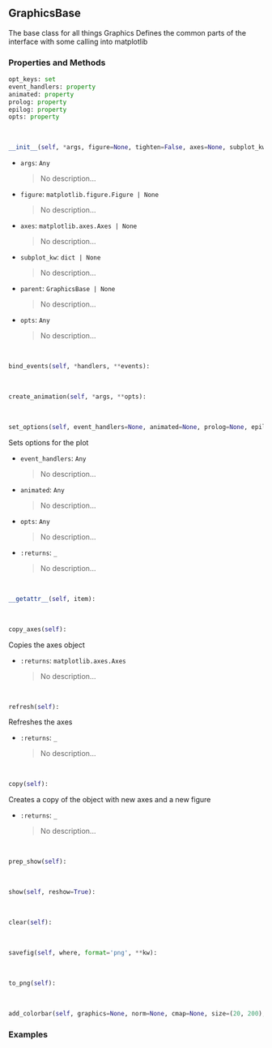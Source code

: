 ## <a id="McUtils.Plots.Graphics.GraphicsBase">GraphicsBase</a>
The base class for all things Graphics
    Defines the common parts of the interface with some calling into matplotlib

### Properties and Methods
```python
opt_keys: set
event_handlers: property
animated: property
prolog: property
epilog: property
opts: property
```
<a id="McUtils.Plots.Graphics.GraphicsBase.__init__">&nbsp;</a>
```python
__init__(self, *args, figure=None, tighten=False, axes=None, subplot_kw=None, parent=None, image_size=None, padding=None, aspect_ratio=None, non_interactive=None, mpl_backend=None, theme=None, prop_manager=<class 'McUtils.Plots.Properties.GraphicsPropertyManager'>, theme_manager=<class 'McUtils.Plots.Styling.ThemeManager'>, managed=None, **opts): 
```

- `args`: `Any`
    >No description...
- `figure`: `matplotlib.figure.Figure | None`
    >No description...
- `axes`: `matplotlib.axes.Axes | None`
    >No description...
- `subplot_kw`: `dict | None`
    >No description...
- `parent`: `GraphicsBase | None`
    >No description...
- `opts`: `Any`
    >No description...

<a id="McUtils.Plots.Graphics.GraphicsBase.bind_events">&nbsp;</a>
```python
bind_events(self, *handlers, **events): 
```

<a id="McUtils.Plots.Graphics.GraphicsBase.create_animation">&nbsp;</a>
```python
create_animation(self, *args, **opts): 
```

<a id="McUtils.Plots.Graphics.GraphicsBase.set_options">&nbsp;</a>
```python
set_options(self, event_handlers=None, animated=None, prolog=None, epilog=None, **opts): 
```
Sets options for the plot
- `event_handlers`: `Any`
    >No description...
- `animated`: `Any`
    >No description...
- `opts`: `Any`
    >No description...
- `:returns`: `_`
    >No description...

<a id="McUtils.Plots.Graphics.GraphicsBase.__getattr__">&nbsp;</a>
```python
__getattr__(self, item): 
```

<a id="McUtils.Plots.Graphics.GraphicsBase.copy_axes">&nbsp;</a>
```python
copy_axes(self): 
```
Copies the axes object
- `:returns`: `matplotlib.axes.Axes`
    >No description...

<a id="McUtils.Plots.Graphics.GraphicsBase.refresh">&nbsp;</a>
```python
refresh(self): 
```
Refreshes the axes
- `:returns`: `_`
    >No description...

<a id="McUtils.Plots.Graphics.GraphicsBase.copy">&nbsp;</a>
```python
copy(self): 
```
Creates a copy of the object with new axes and a new figure
- `:returns`: `_`
    >No description...

<a id="McUtils.Plots.Graphics.GraphicsBase.prep_show">&nbsp;</a>
```python
prep_show(self): 
```

<a id="McUtils.Plots.Graphics.GraphicsBase.show">&nbsp;</a>
```python
show(self, reshow=True): 
```

<a id="McUtils.Plots.Graphics.GraphicsBase.clear">&nbsp;</a>
```python
clear(self): 
```

<a id="McUtils.Plots.Graphics.GraphicsBase.savefig">&nbsp;</a>
```python
savefig(self, where, format='png', **kw): 
```

<a id="McUtils.Plots.Graphics.GraphicsBase.to_png">&nbsp;</a>
```python
to_png(self): 
```

<a id="McUtils.Plots.Graphics.GraphicsBase.add_colorbar">&nbsp;</a>
```python
add_colorbar(self, graphics=None, norm=None, cmap=None, size=(20, 200), tick_padding=40, **kw): 
```

### Examples
